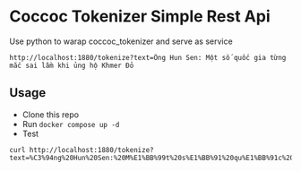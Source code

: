 # Coccoc Tokenizer Simple Rest Api


Use python to warap coccoc_tokenizer and serve as service

```
http://localhost:1880/tokenize?text=Ông Hun Sen: Một số quốc gia từng mắc sai lầm khi ủng hộ Khmer Đỏ
```



## Usage

- Clone this repo
- Run `docker compose up -d` 
- Test 

```
curl http://localhost:1880/tokenize?text=%C3%94ng%20Hun%20Sen:%20M%E1%BB%99t%20s%E1%BB%91%20qu%E1%BB%91c%20gia%20t%E1%BB%ABng%20m%E1%BA%AFc%20sai%20l%E1%BA%A7m%20khi%20%E1%BB%A7ng%20h%E1%BB%99%20Khmer%20%C4%90%E1%BB%8F
```